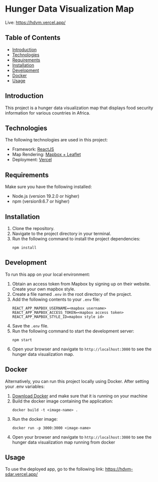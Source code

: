 # Hunger Data Visualization Map

Live: https://hdvm.vercel.app/

## Table of Contents
- [Introduction](#introduction)
- [Technologies](#technologies)
- [Requirements](#requirements)
- [Installation](#installation)
- [Development](#development)
- [Docker](#docker)
- [Usage](#usage)

## Introduction
This project is a hunger data visualization map that displays food security information for various countries in Africa. 

## Technologies
The following technologies are used in this project:
- Framework: [ReactJS](https://react.dev/learn)
- Map Rendering: [Mapbox + Leaflet](https://react-leaflet.js.org/)
- Deployment: [Vercel](https://vercel.com/)


## Requirements
Make sure you have the following installed:
- Node.js (version 19.2.0 or higher)
- npm (version9.6.7 or higher)

## Installation
1. Clone the repository. 
2. Navigate to the project directory in your terminal.
3. Run the following command to install the project dependencies:
    ```
    npm install
    ```


## Development
To run this app on your local environment:

1. Obtain an access token from Mapbox by signing up on their website. Create your own mapbox style.
2. Create a file named `.env` in the root directory of the project.
3. Add the following contents to your `.env` file:
    ```
    REACT_APP_MAPBOX_USERNAME=<mapbox username>
    REACT_APP_MAPBOX_ACCESS_TOKEN=<mapbox access token>
    REACT_APP_MAPBOX_STYLE_ID=mapbox style id>
    ```
4. Save the `.env` file.
5. Run the following command to start the development server:
    ```
    npm start
    ```
6. Open your browser and navigate to `http://localhost:3000` to see the hunger data visualization map.

## Docker
Alternatively, you can run this project locally using Docker. After setting your .env variables:
1. [Download Docker](https://docs.docker.com/get-docker/) and make sure that it is running on your machine
2. Build the docker image containing the application:
   ```
   docker build -t <image-name> .
   ```
3. Run the docker image:
   ```
   docker run -p 3000:3000 <image-name>
   ```
4. Open your browser and navigate to `http://localhost:3000` to see the hunger data visualization map running from docker

## Usage
To use the deployed app, go to the following link: https://hdvm-sdar.vercel.app/






